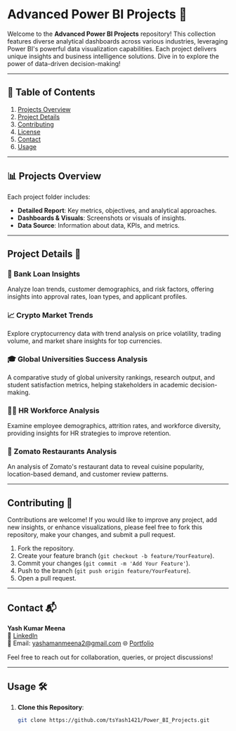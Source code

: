 # Advanced Power BI Projects 🚀

Welcome to the **Advanced Power BI Projects** repository! This collection features diverse analytical dashboards across various industries, leveraging Power BI's powerful data visualization capabilities. Each project delivers unique insights and business intelligence solutions. Dive in to explore the power of data-driven decision-making!

---

## 📑 Table of Contents

1. [Projects Overview](#projects-overview)
2. [Project Details](#project-details)
3. [Contributing](#contributing)
4. [License](#license)
5. [Contact](#contact)
6. [Usage](#usage)

---

## 📊 Projects Overview

Each project folder includes:

- **Detailed Report**: Key metrics, objectives, and analytical approaches.
- **Dashboards & Visuals**: Screenshots or visuals of insights.
- **Data Source**: Information about data, KPIs, and metrics.

---

## Project Details 📝

### 🏦 Bank Loan Insights
Analyze loan trends, customer demographics, and risk factors, offering insights into approval rates, loan types, and applicant profiles.

### 📈 Crypto Market Trends
Explore cryptocurrency data with trend analysis on price volatility, trading volume, and market share insights for top currencies.

### 🎓 Global Universities Success Analysis
A comparative study of global university rankings, research output, and student satisfaction metrics, helping stakeholders in academic decision-making.

### 🧑‍💼 HR Workforce Analysis
Examine employee demographics, attrition rates, and workforce diversity, providing insights for HR strategies to improve retention.

### 🍲 Zomato Restaurants Analysis
An analysis of Zomato's restaurant data to reveal cuisine popularity, location-based demand, and customer review patterns.

---

## Contributing 🤝

Contributions are welcome! If you would like to improve any project, add new insights, or enhance visualizations, please feel free to fork this repository, make your changes, and submit a pull request.

1. Fork the repository.
2. Create your feature branch (`git checkout -b feature/YourFeature`).
3. Commit your changes (`git commit -m 'Add Your Feature'`).
4. Push to the branch (`git push origin feature/YourFeature`).
5. Open a pull request.

---

## Contact 📬

**Yash Kumar Meena**  
💼 [LinkedIn](linkedin.com/in/yashkumarmeena564478257)  
📧 Email: yashamanmeena2@gmail.com 
🌐 [Portfolio](https://github.com/ItsYash1421) 

Feel free to reach out for collaboration, queries, or project discussions!

---

## Usage 🛠️

1. **Clone this Repository**:
   ```bash
   git clone https://github.com/tsYash1421/Power_BI_Projects.git
